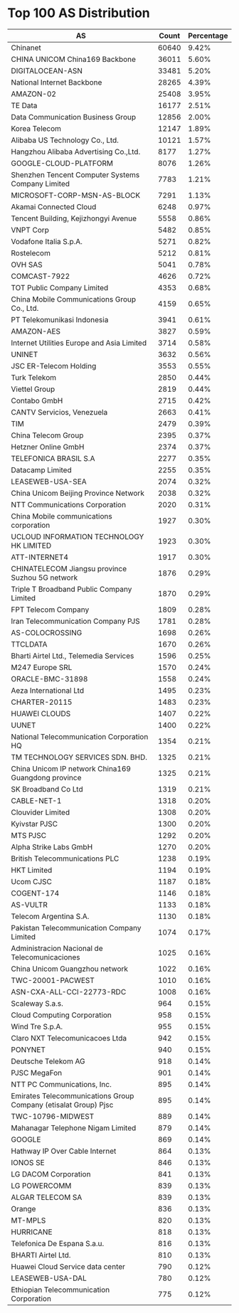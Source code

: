 # Top 100 AS Distribution
| AS | Count | Percentage |
|----|----|----|
| Chinanet | 60640 | 9.42% |
| CHINA UNICOM China169 Backbone | 36011 | 5.60% |
| DIGITALOCEAN-ASN | 33481 | 5.20% |
| National Internet Backbone | 28265 | 4.39% |
| AMAZON-02 | 25408 | 3.95% |
| TE Data | 16177 | 2.51% |
| Data Communication Business Group | 12856 | 2.00% |
| Korea Telecom | 12147 | 1.89% |
| Alibaba US Technology Co., Ltd. | 10121 | 1.57% |
| Hangzhou Alibaba Advertising Co.,Ltd. | 8177 | 1.27% |
| GOOGLE-CLOUD-PLATFORM | 8076 | 1.26% |
| Shenzhen Tencent Computer Systems Company Limited | 7783 | 1.21% |
| MICROSOFT-CORP-MSN-AS-BLOCK | 7291 | 1.13% |
| Akamai Connected Cloud | 6248 | 0.97% |
| Tencent Building, Kejizhongyi Avenue | 5558 | 0.86% |
| VNPT Corp | 5482 | 0.85% |
| Vodafone Italia S.p.A. | 5271 | 0.82% |
| Rostelecom | 5212 | 0.81% |
| OVH SAS | 5041 | 0.78% |
| COMCAST-7922 | 4626 | 0.72% |
| TOT Public Company Limited | 4353 | 0.68% |
| China Mobile Communications Group Co., Ltd. | 4159 | 0.65% |
| PT Telekomunikasi Indonesia | 3941 | 0.61% |
| AMAZON-AES | 3827 | 0.59% |
| Internet Utilities Europe and Asia Limited | 3714 | 0.58% |
| UNINET | 3632 | 0.56% |
| JSC ER-Telecom Holding | 3553 | 0.55% |
| Turk Telekom | 2850 | 0.44% |
| Viettel Group | 2819 | 0.44% |
| Contabo GmbH | 2715 | 0.42% |
| CANTV Servicios, Venezuela | 2663 | 0.41% |
| TIM | 2479 | 0.39% |
| China Telecom Group | 2395 | 0.37% |
| Hetzner Online GmbH | 2374 | 0.37% |
| TELEFONICA BRASIL S.A | 2277 | 0.35% |
| Datacamp Limited | 2255 | 0.35% |
| LEASEWEB-USA-SEA | 2074 | 0.32% |
| China Unicom Beijing Province Network | 2038 | 0.32% |
| NTT Communications Corporation | 2020 | 0.31% |
| China Mobile communications corporation | 1927 | 0.30% |
| UCLOUD INFORMATION TECHNOLOGY HK LIMITED | 1923 | 0.30% |
| ATT-INTERNET4 | 1917 | 0.30% |
| CHINATELECOM Jiangsu province Suzhou 5G network | 1876 | 0.29% |
| Triple T Broadband Public Company Limited | 1870 | 0.29% |
| FPT Telecom Company | 1809 | 0.28% |
| Iran Telecommunication Company PJS | 1781 | 0.28% |
| AS-COLOCROSSING | 1698 | 0.26% |
| TTCLDATA | 1670 | 0.26% |
| Bharti Airtel Ltd., Telemedia Services | 1596 | 0.25% |
| M247 Europe SRL | 1570 | 0.24% |
| ORACLE-BMC-31898 | 1558 | 0.24% |
| Aeza International Ltd | 1495 | 0.23% |
| CHARTER-20115 | 1483 | 0.23% |
| HUAWEI CLOUDS | 1407 | 0.22% |
| UUNET | 1400 | 0.22% |
| National Telecommunication Corporation HQ | 1354 | 0.21% |
| TM TECHNOLOGY SERVICES SDN. BHD. | 1325 | 0.21% |
| China Unicom IP network China169 Guangdong province | 1325 | 0.21% |
| SK Broadband Co Ltd | 1319 | 0.21% |
| CABLE-NET-1 | 1318 | 0.20% |
| Clouvider Limited | 1308 | 0.20% |
| Kyivstar PJSC | 1300 | 0.20% |
| MTS PJSC | 1292 | 0.20% |
| Alpha Strike Labs GmbH | 1270 | 0.20% |
| British Telecommunications PLC | 1238 | 0.19% |
| HKT Limited | 1194 | 0.19% |
| Ucom CJSC | 1187 | 0.18% |
| COGENT-174 | 1146 | 0.18% |
| AS-VULTR | 1133 | 0.18% |
| Telecom Argentina S.A. | 1130 | 0.18% |
| Pakistan Telecommunication Company Limited | 1074 | 0.17% |
| Administracion Nacional de Telecomunicaciones | 1025 | 0.16% |
| China Unicom Guangzhou network | 1022 | 0.16% |
| TWC-20001-PACWEST | 1010 | 0.16% |
| ASN-CXA-ALL-CCI-22773-RDC | 1008 | 0.16% |
| Scaleway S.a.s. | 964 | 0.15% |
| Cloud Computing Corporation | 958 | 0.15% |
| Wind Tre S.p.A. | 955 | 0.15% |
| Claro NXT Telecomunicacoes Ltda | 942 | 0.15% |
| PONYNET | 940 | 0.15% |
| Deutsche Telekom AG | 918 | 0.14% |
| PJSC MegaFon | 901 | 0.14% |
| NTT PC Communications, Inc. | 895 | 0.14% |
| Emirates Telecommunications Group Company (etisalat Group) Pjsc | 895 | 0.14% |
| TWC-10796-MIDWEST | 889 | 0.14% |
| Mahanagar Telephone Nigam Limited | 879 | 0.14% |
| GOOGLE | 869 | 0.14% |
| Hathway IP Over Cable Internet | 864 | 0.13% |
| IONOS SE | 846 | 0.13% |
| LG DACOM Corporation | 841 | 0.13% |
| LG POWERCOMM | 839 | 0.13% |
| ALGAR TELECOM SA | 839 | 0.13% |
| Orange | 836 | 0.13% |
| MT-MPLS | 820 | 0.13% |
| HURRICANE | 818 | 0.13% |
| Telefonica De Espana S.a.u. | 816 | 0.13% |
| BHARTI Airtel Ltd. | 810 | 0.13% |
| Huawei Cloud Service data center | 790 | 0.12% |
| LEASEWEB-USA-DAL | 780 | 0.12% |
| Ethiopian Telecommunication Corporation | 775 | 0.12% |
